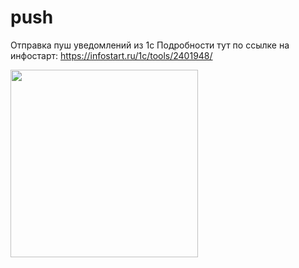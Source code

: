 
# push
Отправка пуш уведомлений из 1с
Подробности тут по ссылке на инфостарт: https://infostart.ru/1c/tools/2401948/

<div id="badges" align="left">
  <a href="https://infostart.ru/1c/tools/2401948/">
    <img src="https://infostart.ru/bitrix/templates/sandbox_empty/assets/tpl/abo/img/logo.svg" width="300"/>
  </a>
</div>
